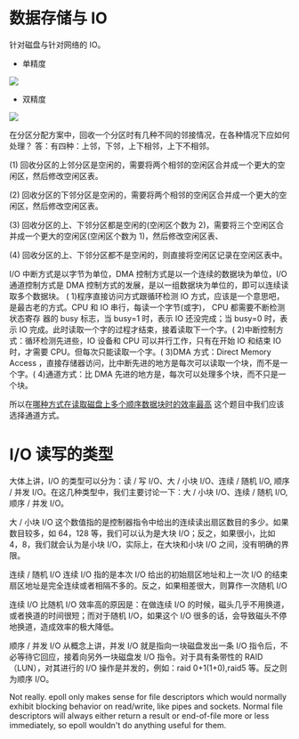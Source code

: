 # 数据存储与 IO

针对磁盘与针对网络的 IO。

- 单精度

![](https://coding.net/u/hoteam/p/Cache/git/raw/master/2017/8/1/v2-749cc641eb4d5dafd085e8c23f8826aa_r.png)

- 双精度

![](https://coding.net/u/hoteam/p/Cache/git/raw/master/2017/8/1/v2-48240f0e1e0dd33ec89100cbe2d30707_b.png)

在分区分配方案中，回收一个分区时有几种不同的邻接情况，在各种情况下应如何处理？ 答：有四种：上邻，下邻，上下相邻，上下不相邻。

(1) 回收分区的上邻分区是空闲的，需要将两个相邻的空闲区合并成一个更大的空闲区，然后修改空闲区表。

(2) 回收分区的下邻分区是空闲的，需要将两个相邻的空闲区合并成一个更大的空闲区，然后修改空闲区表。

(3) 回收分区的上、下邻分区都是空闲的(空闲区个数为 2)，需要将三个空闲区合并成一个更大的空闲区(空闲区个数为 1)，然后修改空闲区表、

(4) 回收分区的上、下邻分区都不是空闲的，则直接将空闲区记录在空闲区表中。

I/O 中断方式是以字节为单位，DMA 控制方式是以一个连续的数据块为单位，I/O 通道控制方式是 DMA 控制方式的发展，是以一组数据块为单位的，即可以连续读取多个数据块。 ( 1)程序直接访问方式跟循环检测 IO 方式，应该是一个意思吧，是最古老的方式。CPU 和 IO 串行，每读一个字节(或字)， CPU 都需要不断检测状态寄存 器的 busy 标志，当 busy=1 时，表示 IO 还没完成；当 busy=0 时，表示 IO 完成。此时读取一个字的过程才结束，接着读取下一个字。( 2)中断控制方式：循环检测先进些，IO 设备和 CPU 可以并行工作，只有在开始 IO 和结束 IO 时，才需要 CPU。但每次只能读取一个字。( 3)DMA 方式：Direct Memory Access ，直接存储器访问，比中断先进的地方是每次可以读取一个块，而不是一个字。( 4)通道方式：比 DMA 先进的地方是，每次可以处理多个块，而不只是一个块。

所以在[哪种方式在读取磁盘上多个顺序数据块时的效率最高](http://www.nowcoder.com/test/question/done?tid=4893778&qid=44781#summary) 这个题目中我们应该选择通道方式。

# I/O 读写的类型

大体上讲，I/O 的类型可以分为：读 / 写 I/O、大 / 小块 I/O、连续 / 随机 I/O, 顺序 / 并发 I/O。在这几种类型中，我们主要讨论一下：大 / 小块 I/O、连续 / 随机 I/O, 顺序 / 并发 I/O。

大 / 小块 I/O
这个数值指的是控制器指令中给出的连续读出扇区数目的多少。如果数目较多，如 64，128 等，我们可以认为是大块 I/O；反之，如果很小，比如 4，8，我们就会认为是小块 I/O，实际上，在大块和小块 I/O 之间，没有明确的界限。

连续 / 随机 I/O
连续 I/O 指的是本次 I/O 给出的初始扇区地址和上一次 I/O 的结束扇区地址是完全连续或者相隔不多的。反之，如果相差很大，则算作一次随机 I/O

连续 I/O 比随机 I/O 效率高的原因是：在做连续 I/O 的时候，磁头几乎不用换道，或者换道的时间很短；而对于随机 I/O，如果这个 I/O 很多的话，会导致磁头不停地换道，造成效率的极大降低。

顺序 / 并发 I/O
从概念上讲，并发 I/O 就是指向一块磁盘发出一条 I/O 指令后，不必等待它回应，接着向另外一块磁盘发 I/O 指令。对于具有条带性的 RAID（LUN），对其进行的 I/O 操作是并发的，例如：raid 0+1(1+0),raid5 等。反之则为顺序 I/O。

Not really. epoll only makes sense for file descriptors which would normally exhibit blocking behavior on read/write, like pipes and sockets. Normal file descriptors will always either return a result or end-of-file more or less immediately, so epoll wouldn't do anything useful for them.
